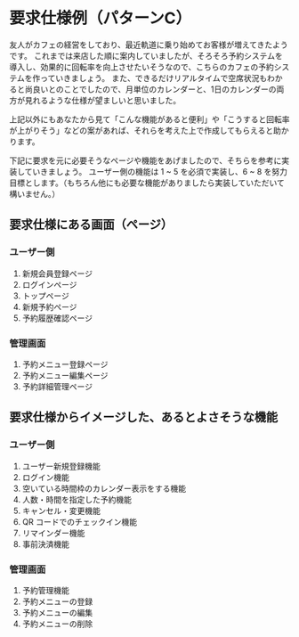 # 要求仕様例（パターンC）

友人がカフェの経営をしており、最近軌道に乗り始めてお客様が増えてきたようです。
これまでは来店した順に案内していましたが、そろそろ予約システムを導入し、効果的に回転率を向上させたいそうなので、こちらのカフェの予約システムを作っていきましょう。
また、できるだけリアルタイムで空席状況もわかると尚良いとのことでしたので、月単位のカレンダーと、1日のカレンダーの両方が見れるような仕様が望ましいと思いました。

上記以外にもあなたから見て「こんな機能があると便利」や「こうすると回転率が上がりそう」などの案があれば、それらを考えた上で作成してもらえると助かります。

下記に要求を元に必要そうなページや機能をあげましたので、そちらを参考に実装していきましょう。
ユーザー側の機能は 1 ~ 5 を必須で実装し、6 ~ 8 を努力目標とします。（もちろん他にも必要な機能がありましたら実装していただいて構いません。）

## 要求仕様にある画面（ページ）

### ユーザー側
1. 新規会員登録ページ
2. ログインページ
3. トップページ
4. 新規予約ページ
5. 予約履歴確認ページ

### 管理画面
1. 予約メニュー登録ページ
2. 予約メニュー編集ページ
3. 予約詳細管理ページ

## 要求仕様からイメージした、あるとよさそうな機能

### ユーザー側
1. ユーザー新規登録機能
2. ログイン機能
3. 空いている時間枠のカレンダー表示をする機能
4. 人数・時間を指定した予約機能
5. キャンセル・変更機能
6. QR コードでのチェックイン機能
7. リマインダー機能
8. 事前決済機能

### 管理画面
1. 予約管理機能
2. 予約メニューの登録
3. 予約メニューの編集
4. 予約メニューの削除
